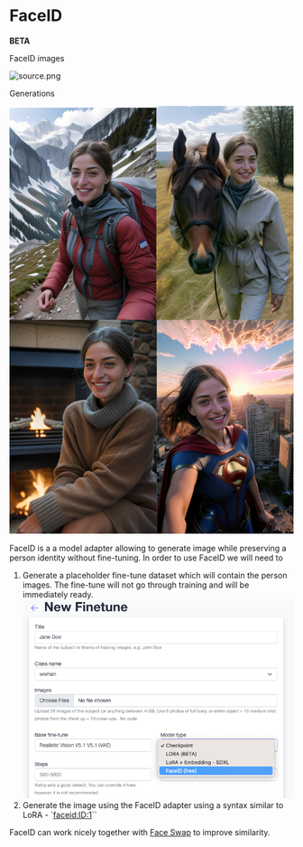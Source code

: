 # FaceID
**BETA**

<div style={{ display: "grid", 'grid-template-columns': '1fr 1fr', gap: '1.5rem' }}>
<div>
<figcaption>FaceID images</figcaption>

![source.png](../use-cases/img/ai-photoshoot-input.png)
</div>

<div>
<figcaption>Generations</figcaption>

![faceid-output.png](./img/faceid-output.jpg)
</div>

</div>

FaceID is a a model adapter allowing to generate image while preserving a person identity without fine-tuning. In order to use FaceID we will need to
1. Generate a placeholder fine-tune dataset which will contain the person images. The fine-tune will not go through training and will be immediately ready.
![faceid-new-fine-tune.png](./img/faceid-new-fine-tune.png)
2. Generate the image using the FaceID adapter using a syntax similar to LoRA - `<faceid:ID:1>`` 

FaceID can work nicely together with [Face Swap](/docs/features/face-swap) to improve similarity.

